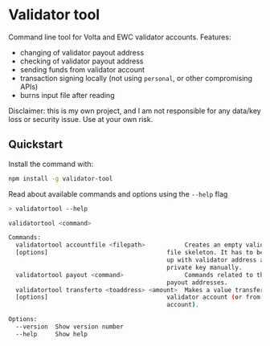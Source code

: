 # Validator tool

Command line tool for Volta and EWC validator accounts.
Features:
 - changing of validator payout address
 - checking of validator payout address
 - sending funds from validator account
 - transaction signing locally (not using `personal`, or other compromising APIs)
 - burns input file after reading

Disclaimer: this is my own project, and I am not responsible for any data/key loss or security issue. Use at your own risk.

## Quickstart

Install the command with:
```bash
npm install -g validator-tool
```
Read about available commands and options using the `--help` flag
```bash
> validatortool --help

validatortool <command>

Commands:
  validatortool accountfile <filepath>           Creates an empty validator account
  [options]                                 file skeleton. It has to be filled
                                            up with validator address and
                                            private key manually.
  validatortool payout <command>                 Commands related to the validator
                                            payout addresses.
  validatortool transferto <toaddress> <amount>  Makes a value transfer from the
  [options]                                 validator account (or from any
                                            account).

Options:
  --version  Show version number                                       [boolean]
  --help     Show help                                                 [boolean]
```
